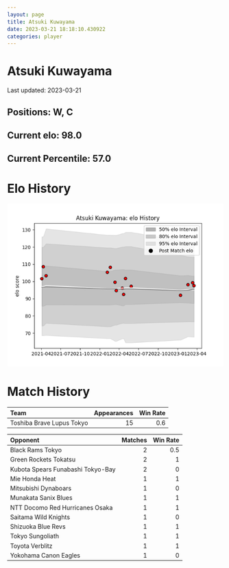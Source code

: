 ```yaml
---  
layout: page  
title: Atsuki Kuwayama  
date: 2023-03-21 18:18:10.430922  
categories: player  
---
```

# Atsuki Kuwayama


Last updated: 2023-03-21
## Positions: W, C

## Current elo: 98.0

## Current Percentile: 57.0

# Elo History


![elo history](history_AtsukiKuwayama.png)
# Match History


| Team                      |   Appearances |   Win Rate |
|:--------------------------|--------------:|-----------:|
| Toshiba Brave Lupus Tokyo |            15 |        0.6 |

| Opponent                          |   Matches |   Win Rate |
|:----------------------------------|----------:|-----------:|
| Black Rams Tokyo                  |         2 |        0.5 |
| Green Rockets Tokatsu             |         2 |        1   |
| Kubota Spears Funabashi Tokyo-Bay |         2 |        0   |
| Mie Honda Heat                    |         1 |        1   |
| Mitsubishi Dynaboars              |         1 |        0   |
| Munakata Sanix Blues              |         1 |        1   |
| NTT Docomo Red Hurricanes Osaka   |         1 |        1   |
| Saitama Wild Knights              |         1 |        0   |
| Shizuoka Blue Revs                |         1 |        1   |
| Tokyo Sungoliath                  |         1 |        1   |
| Toyota Verblitz                   |         1 |        1   |
| Yokohama Canon Eagles             |         1 |        0   |